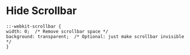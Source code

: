 # Hide Scrollbar

    ::-webkit-scrollbar {
    width: 0;  /* Remove scrollbar space */
    background: transparent;  /* Optional: just make scrollbar invisible */
    }